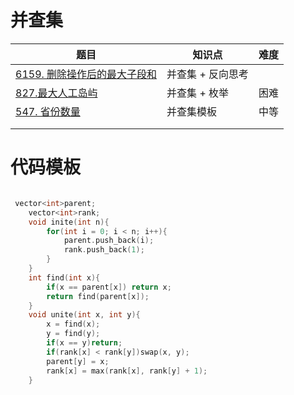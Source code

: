 # 并查集

| 题目                                                         | 知识点            | 难度 |
| ------------------------------------------------------------ | ----------------- | ---- |
| [6159. 删除操作后的最大子段和](https://leetcode.cn/problems/maximum-segment-sum-after-removals/solution/si-wei-bingcha-by-man-qian-shu-xiao-ming-q1c4/) | 并查集 + 反向思考 |      |
| [827.最大人工岛屿](https://leetcode.cn/problems/making-a-large-island/) | 并查集 + 枚举     | 困难 |
| [547. 省份数量](https://leetcode.cn/problems/number-of-provinces/) | 并查集模板        | 中等 |
|                                                              |                   |      |
|                                                              |                   |      |



# 代码模板



```cpp

 vector<int>parent;
    vector<int>rank;
    void inite(int n){
        for(int i = 0; i < n; i++){
            parent.push_back(i);
            rank.push_back(1);
        }
    }
    int find(int x){
        if(x == parent[x]) return x;
        return find(parent[x]);
    }
    void unite(int x, int y){
        x = find(x);
        y = find(y);
        if(x == y)return;
        if(rank[x] < rank[y])swap(x, y);
        parent[y] = x;
        rank[x] = max(rank[x], rank[y] + 1);
    }


```









